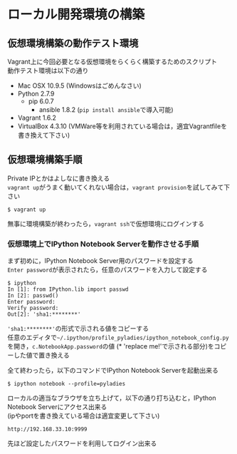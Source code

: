 # ローカル開発環境の構築
## 仮想環境構築の動作テスト環境
Vagrant上に今回必要となる仮想環境をらくらく構築するためのスクリプト  
動作テスト環境は以下の通り

- Mac OSX 10.9.5 (Windowsはごめんなさい)
- Python 2.7.9
  - pip 6.0.7
    - ansible 1.8.2 (`pip install ansible`で導入可能)
- Vagrant 1.6.2
- VirtualBox 4.3.10 (VMWare等を利用されている場合は，適宜Vagrantfileを書き換えて下さい)

## 仮想環境構築手順
Private IPとかはよしなに書き換える  
`vagrant up`がうまく動いてくれない場合は，`vagrant provision`を試してみて下さい

```
$ vagrant up
```

無事に環境構築が終わったら，`vagrant ssh`で仮想環境にログインする  

### 仮想環境上でIPython Notebook Serverを動作させる手順
まず初めに，IPython Notebook Server用のパスワードを設定する  
`Enter password`が表示されたら，任意のパスワードを入力して設定する

```
$ ipython
In [1]: from IPython.lib import passwd
In [2]: passwd()
Enter password:
Verify password:
Out[2]: 'sha1:********'
```

`'sha1:********'`の形式で示される値をコピーする  
任意のエディタで`~/.ipython/profile_pyladies/ipython_notebook_config.py`を開き，`c.NotebookApp.password`の値
(* 'replace me!'で示される部分)をコピーした値で置き換える

全て終わったら，以下のコマンドでIPython Notebook Serverを起動出来る

```
$ ipython notebook --profile=pyladies
```

ローカルの適当なブラウザを立ち上げて，以下の通り打ち込むと，IPython Notebook Serverにアクセス出来る  
(ipやportを書き換えている場合は適宜変更して下さい)

```
http://192.168.33.10:9999
```

先ほど設定したパスワードを利用してログイン出来る